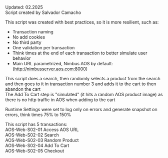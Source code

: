 Updated: 02.2025  
Script created by Salvador Camacho

This script was created with best practices, so it is more resilient, such as:
* Transaction naming
* No add cookies
* No third party
* One validation per transaction
* Think times at the end of each transaction to better simulate user behavior
* Main URL parametrized, Nimbus AOS by default: (http://nimbusserver.aos.com:8000)

This script does a search, then randomly selects a product from the search and then goes to it in transaction number 3 and adds it to the cart to then abandon the cart  
The Add To Cart step is "simulated" (it hits a random AOS product image) as there is no http traffic in AOS when adding to the cart
	
Runtime Settings were set to log only on errors and generate snapshot on errors, think times 75% to 150%

This script has 5 transactions:  
AOS-Web-S02-01 Access AOS URL  
AOS-Web-S02-02 Search  
AOS-Web-S02-03 Random Product  
AOS-Web-S02-04 Add To Cart  
AOS-Web-S02-05 Checkout